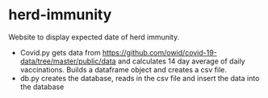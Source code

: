 # herd-immunity

Website to display expected date of herd immunity.

* Covid.py gets data from https://github.com/owid/covid-19-data/tree/master/public/data and calculates 14 day average of daily vaccinations. Builds a dataframe object and creates a csv file.
* db.py creates the database, reads in the csv file and insert the data into the database
